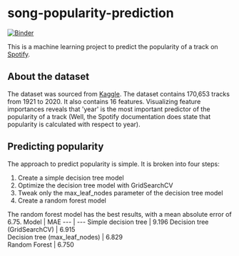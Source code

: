 # song-popularity-prediction
[![Binder](https://mybinder.org/badge_logo.svg)](https://mybinder.org/v2/gh/damilare-akin/song-popularity-prediction/main?filepath=popularity_prediction.ipynb)

This is a machine learning project to predict the popularity of a track on [Spotify](https://www.spotify.com/us/). 

## About the dataset
The dataset was sourced from [Kaggle](https://www.kaggle.com/yamaerenay/spotify-dataset-19212020-160k-tracks). The dataset contains 170,653 tracks from 1921 to 2020. It also contains 16 features. Visualizing feature importances reveals that 'year' is the most important predictor of the popularity of a track (Well, the Spotify documentation does state that popularity is calculated with respect to year). 

## Predicting popularity
The approach to predict popularity is simple. It is broken into four steps:
1. Create a simple decision tree model
2. Optimize the decision tree model with GridSearchCV
3. Tweak only the max_leaf_nodes parameter of the decision tree model
4. Create a random forest model

The random forest model has the best results, with a mean absolute error of 6.75.
Model | MAE
--- | ---
Simple decision tree | 9.196
Decision tree (GridSearchCV) | 6.915  
Decision tree (max_leaf_nodes) | 6.829  
Random Forest | 6.750 
